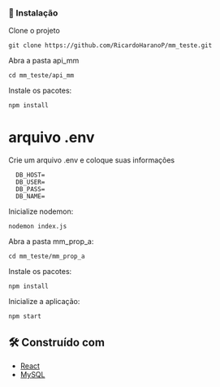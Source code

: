 
### 🔧 Instalação

Clone o projeto
```
git clone https://github.com/RicardoHaranoP/mm_teste.git
```
Abra a pasta api_mm
```
cd mm_teste/api_mm
```
Instale os pacotes:
```
npm install
```
# arquivo .env
Crie um arquivo .env e coloque suas informações
```
  DB_HOST=
  DB_USER=
  DB_PASS=
  DB_NAME=
```
Inicialize nodemon:
```
nodemon index.js
```
Abra a pasta mm_prop_a:
```
cd mm_teste/mm_prop_a
```
Instale os pacotes:
```
npm install
```
Inicialize a aplicação:
```
npm start
```

## 🛠️ Construído com

* [React](https://react.dev/)
* [MySQL](https://www.mysql.com/)

